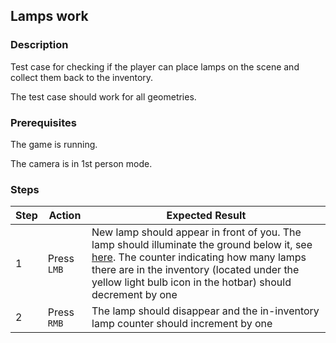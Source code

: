 ## Lamps work

### Description
Test case for checking if the player can place lamps on the scene and collect them back to the inventory.

The test case should work for all geometries.

### Prerequisites
The game is running.

The camera is in 1st person mode.

### Steps
| Step | Action | Expected Result |
| -------- | -------- | -------- |
| 1 | Press `LMB` | New lamp should appear in front of you. The lamp should illuminate the ground below it, see [here](Resources/lamp.png). The counter indicating how many lamps there are in the inventory (located under the yellow light bulb icon in the hotbar) should decrement by one |
| 2 | Press `RMB` | The lamp should disappear and the in-inventory lamp counter should increment by one |
